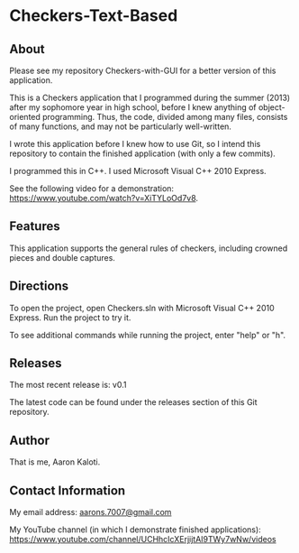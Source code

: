 # Checkers-Text-Based


About
-----

Please see my repository Checkers-with-GUI for a better version of this application.

This is a Checkers application that I programmed during the summer (2013) after my sophomore year in high school, before I knew anything of object-oriented programming. Thus, the code, divided among many files, consists of many functions, and may not be particularly well-written.

I wrote this application before I knew how to use Git, so I intend this repository
to contain the finished application (with only a few commits).

I programmed this in C++. I used Microsoft Visual C++ 2010 Express.

See the following video for a demonstration: https://www.youtube.com/watch?v=XiTYLoOd7v8. 


Features
--------

This application supports the general rules of checkers, including crowned pieces and double captures.


Directions
----------

To open the project, open Checkers.sln with Microsoft Visual C++ 2010 Express. Run the project to try it.

To see additional commands while running the project, enter "help" or "h".


Releases
--------

The most recent release is: v0.1

The latest code can be found under the releases section of this Git repository.


Author
------

That is me, Aaron Kaloti.


Contact Information
-------------------

My email address: aarons.7007@gmail.com

My YouTube channel (in which I demonstrate finished applications): https://www.youtube.com/channel/UCHhcIcXErjijtAI9TWy7wNw/videos 

